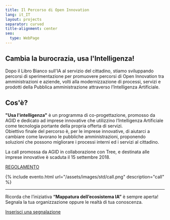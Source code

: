 ```yaml
---
title: Il Percorso di Open Innovation
lang: it_IT
layout: projects
separator: curved
title-alignment: center
seo:
  type: WebPage
---
```



## Cambia la burocrazia, usa l'Intelligenza! ##

Dopo il Libro Bianco sull'IA al servizio del cittadino, stiamo sviluppando percorsi di sperimentazione per promuovere percorsi di Open Innovation tra amministrazioni e aziende, volti alla modernizzazione di processi, servizi e prodotti della Pubblica amministrazione attraverso l’Intelligenza Artificiale.

## Cos'è? ##
<b>"Usa l'intelligenza"</b> è un programma di co-progettazione, promosso da AGID e dedicato ad imprese innovative che utilizzino l’Intelligenza Artificiale come tecnologia portante della propria offerta di servizi.<br> Obiettivo finale del percorso è, per le imprese innovative, di aiutarci a cambiare come lavorano le pubbliche amministrazioni, proponendo soluzioni che possono migliorare i processi interni ed i servizi al cittadino.

La call promossa da AGID in collaborazione con Tree, e destinata alle imprese innovative è scaduta il 15 settembre 2018.


<a role="button" href="https://ia.italia.it/assets/regolamento.pdf" class="Button Button--default u-borderShadow-m u-text-r-xxs u-padding-r-all u-color-teal-70" target="_blank">REGOLAMENTO</a>


{% include evento.html url="/assets/images/std/call.png" description="call" %}



<hr class="sep">

Ricorda che l’iniziativa **“Mappatura dell’ecosistema IA”** è sempre aperta!
Segnala la tua organizzazione oppure le realtà di tua conoscenza.

<a role="button" href="https://goo.gl/forms/USYhvXVrJcCbtyG32" class="Button Button--default u-borderShadow-m u-text-r-xxs u-padding-r-all u-color-teal-70" target="_blank">Inserisci una segnalazione</a>
